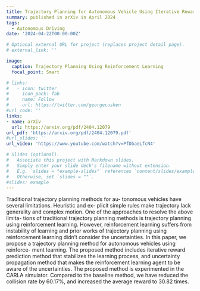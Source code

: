 ```yaml
---
title: Trajectory Planning for Autonomous Vehicle Using Iterative Reward Prediction in Reinforcement Learning
summary: published in arXiv in April 2024
tags:
  - Autonomous Driving
date: '2024-04-22T00:00:00Z'

# Optional external URL for project (replaces project detail page).
# external_link: ''

image:
  caption: Trajectory Planning Using Reinforcement Learning
  focal_point: Smart

# links:
#   - icon: twitter
#     icon_pack: fab
#     name: Follow
#     url: https://twitter.com/georgecushen
#url_code: ''
links:
- name: arXiv
  url: https://arxiv.org/pdf/2404.12079
url_pdf: 'https://arxiv.org/pdf/2404.12079.pdf'
#url_slides: ''
url_video: 'https://www.youtube.com/watch?v=PfDbaeLfcN4'

# Slides (optional).
#   Associate this project with Markdown slides.
#   Simply enter your slide deck's filename without extension.
#   E.g. `slides = "example-slides"` references `content/slides/example-slides.md`.
#   Otherwise, set `slides = ""`.
#slides: example
---
```


Traditional trajectory planning methods for au- tonomous vehicles have several limitations. Heuristic and ex- plicit simple rules make trajectory lack generality and complex motion. One of the approaches to resolve the above limita- tions of traditional trajectory planning methods is trajectory planning using reinforcement learning. However, reinforcement learning suffers from instability of learning and prior works of trajectory planning using reinforcement learning didn’t consider the uncertainties. In this paper, we propose a trajectory planning method for autonomous vehicles using reinforce- ment learning. The proposed method includes iterative reward prediction method that stabilizes the learning process, and uncertainty propagation method that makes the reinforcement learning agent to be aware of the uncertainties. The proposed method is experimented in the CARLA simulator. Compared to the baseline method, we have reduced the collision rate by 60.17%, and increased the average reward to 30.82 times.
